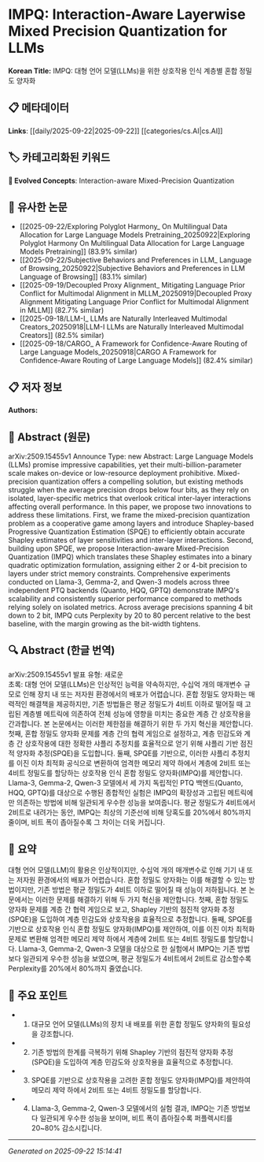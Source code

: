 # IMPQ: Interaction-Aware Layerwise Mixed Precision Quantization for LLMs

**Korean Title:** IMPQ: 대형 언어 모델(LLMs)을 위한 상호작용 인식 계층별 혼합 정밀도 양자화

## 📋 메타데이터

**Links**: [[daily/2025-09-22|2025-09-22]] [[categories/cs.AI|cs.AI]]

## 🏷️ 카테고리화된 키워드
**🚀 Evolved Concepts**: Interaction-aware Mixed-Precision Quantization

## 🔗 유사한 논문
- [[2025-09-22/Exploring Polyglot Harmony_ On Multilingual Data Allocation for Large Language Models Pretraining_20250922|Exploring Polyglot Harmony On Multilingual Data Allocation for Large Language Models Pretraining]] (83.9% similar)
- [[2025-09-22/Subjective Behaviors and Preferences in LLM_ Language of Browsing_20250922|Subjective Behaviors and Preferences in LLM Language of Browsing]] (83.1% similar)
- [[2025-09-19/Decoupled Proxy Alignment_ Mitigating Language Prior Conflict for Multimodal Alignment in MLLM_20250919|Decoupled Proxy Alignment Mitigating Language Prior Conflict for Multimodal Alignment in MLLM]] (82.7% similar)
- [[2025-09-18/LLM-I_ LLMs are Naturally Interleaved Multimodal Creators_20250918|LLM-I LLMs are Naturally Interleaved Multimodal Creators]] (82.5% similar)
- [[2025-09-18/CARGO_ A Framework for Confidence-Aware Routing of Large Language Models_20250918|CARGO A Framework for Confidence-Aware Routing of Large Language Models]] (82.4% similar)

## 📋 저자 정보

**Authors:** 

## 📄 Abstract (원문)

arXiv:2509.15455v1 Announce Type: new 
Abstract: Large Language Models (LLMs) promise impressive capabilities, yet their multi-billion-parameter scale makes on-device or low-resource deployment prohibitive. Mixed-precision quantization offers a compelling solution, but existing methods struggle when the average precision drops below four bits, as they rely on isolated, layer-specific metrics that overlook critical inter-layer interactions affecting overall performance. In this paper, we propose two innovations to address these limitations. First, we frame the mixed-precision quantization problem as a cooperative game among layers and introduce Shapley-based Progressive Quantization Estimation (SPQE) to efficiently obtain accurate Shapley estimates of layer sensitivities and inter-layer interactions. Second, building upon SPQE, we propose Interaction-aware Mixed-Precision Quantization (IMPQ) which translates these Shapley estimates into a binary quadratic optimization formulation, assigning either 2 or 4-bit precision to layers under strict memory constraints. Comprehensive experiments conducted on Llama-3, Gemma-2, and Qwen-3 models across three independent PTQ backends (Quanto, HQQ, GPTQ) demonstrate IMPQ's scalability and consistently superior performance compared to methods relying solely on isolated metrics. Across average precisions spanning 4 bit down to 2 bit, IMPQ cuts Perplexity by 20 to 80 percent relative to the best baseline, with the margin growing as the bit-width tightens.

## 🔍 Abstract (한글 번역)

arXiv:2509.15455v1 발표 유형: 새로운  
초록: 대형 언어 모델(LLMs)은 인상적인 능력을 약속하지만, 수십억 개의 매개변수 규모로 인해 장치 내 또는 저자원 환경에서의 배포가 어렵습니다. 혼합 정밀도 양자화는 매력적인 해결책을 제공하지만, 기존 방법들은 평균 정밀도가 4비트 이하로 떨어질 때 고립된 계층별 메트릭에 의존하여 전체 성능에 영향을 미치는 중요한 계층 간 상호작용을 간과합니다. 본 논문에서는 이러한 제한점을 해결하기 위한 두 가지 혁신을 제안합니다. 첫째, 혼합 정밀도 양자화 문제를 계층 간의 협력 게임으로 설정하고, 계층 민감도와 계층 간 상호작용에 대한 정확한 샤플리 추정치를 효율적으로 얻기 위해 샤플리 기반 점진적 양자화 추정(SPQE)을 도입합니다. 둘째, SPQE를 기반으로, 이러한 샤플리 추정치를 이진 이차 최적화 공식으로 변환하여 엄격한 메모리 제약 하에서 계층에 2비트 또는 4비트 정밀도를 할당하는 상호작용 인식 혼합 정밀도 양자화(IMPQ)를 제안합니다. Llama-3, Gemma-2, Qwen-3 모델에서 세 가지 독립적인 PTQ 백엔드(Quanto, HQQ, GPTQ)를 대상으로 수행된 종합적인 실험은 IMPQ의 확장성과 고립된 메트릭에만 의존하는 방법에 비해 일관되게 우수한 성능을 보여줍니다. 평균 정밀도가 4비트에서 2비트로 내려가는 동안, IMPQ는 최상의 기준선에 비해 당혹도를 20%에서 80%까지 줄이며, 비트 폭이 좁아질수록 그 차이는 더욱 커집니다.

## 📝 요약

대형 언어 모델(LLM)의 활용은 인상적이지만, 수십억 개의 매개변수로 인해 기기 내 또는 저자원 환경에서의 배포가 어렵습니다. 혼합 정밀도 양자화는 이를 해결할 수 있는 방법이지만, 기존 방법은 평균 정밀도가 4비트 이하로 떨어질 때 성능이 저하됩니다. 본 논문에서는 이러한 문제를 해결하기 위해 두 가지 혁신을 제안합니다. 첫째, 혼합 정밀도 양자화 문제를 계층 간 협력 게임으로 보고, Shapley 기반의 점진적 양자화 추정(SPQE)을 도입하여 계층 민감도와 상호작용을 효율적으로 추정합니다. 둘째, SPQE를 기반으로 상호작용 인식 혼합 정밀도 양자화(IMPQ)를 제안하여, 이를 이진 이차 최적화 문제로 변환해 엄격한 메모리 제약 하에서 계층에 2비트 또는 4비트 정밀도를 할당합니다. Llama-3, Gemma-2, Qwen-3 모델을 대상으로 한 실험에서 IMPQ는 기존 방법보다 일관되게 우수한 성능을 보였으며, 평균 정밀도가 4비트에서 2비트로 감소할수록 Perplexity를 20%에서 80%까지 줄였습니다.

## 🎯 주요 포인트

- 1. 대규모 언어 모델(LLMs)의 장치 내 배포를 위한 혼합 정밀도 양자화의 필요성을 강조합니다.

- 2. 기존 방법의 한계를 극복하기 위해 Shapley 기반의 점진적 양자화 추정(SPQE)을 도입하여 계층 민감도와 상호작용을 효율적으로 추정합니다.

- 3. SPQE를 기반으로 상호작용을 고려한 혼합 정밀도 양자화(IMPQ)를 제안하여 메모리 제약 하에서 2비트 또는 4비트 정밀도를 할당합니다.

- 4. Llama-3, Gemma-2, Qwen-3 모델에서의 실험 결과, IMPQ는 기존 방법보다 일관되게 우수한 성능을 보이며, 비트 폭이 좁아질수록 퍼플렉시티를 20~80% 감소시킵니다.

---

*Generated on 2025-09-22 15:14:41*